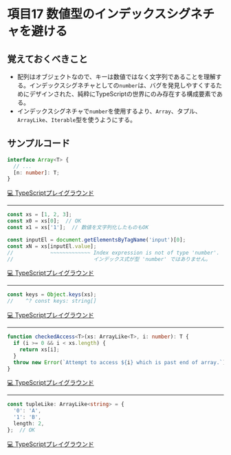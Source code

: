 # 項目17  数値型のインデックスシグネチャを避ける

## 覚えておくべきこと

* 配列はオブジェクトなので、キーは数値ではなく文字列であることを理解する。インデックスシグネチャとしての`number`は、バグを発見しやすくするためにデザインされた、純粋にTypeScriptの世界にのみ存在する構成要素である。
* インデックスシグネチャで`number`を使用するより、`Array`、タプル、`ArrayLike`、`Iterable`型を使うようにする。

## サンプルコード

```ts
interface Array<T> {
  // ...
  [n: number]: T;
}
```

[💻 TypeScriptプレイグラウンド](https://www.typescriptlang.org/ja/play/?ts=5.8.2#code/JYOwLgpgTgZghgYwgAgIJSnAngHgCoB8yA3gFDLID0lyAdPecgNogBcyIArgLYBG0AXXZ4A3KQC+QA)

----

```ts
const xs = [1, 2, 3];
const x0 = xs[0];  // OK
const x1 = xs['1'];  // 数値を文字列化したものもOK

const inputEl = document.getElementsByTagName('input')[0];
const xN = xs[inputEl.value];
//            ~~~~~~~~~~~~~ Index expression is not of type 'number'.
//                          インデックス式が型 'number' ではありません。
```

[💻 TypeScriptプレイグラウンド](https://www.typescriptlang.org/ja/play/?ts=5.8.2#code/MYewdgzgLgBAHhGBeGBtAjAGhgJmwZgF0BuAKFEljgAZl4JVqSYYB6VmAeQGlzxp46OglQBydKOZsOgB1NAJAqAkhkDhpoHVtQOhKgNGVA6gyB9BkBBDIDsGPT1J9KMAJZgADgFcoAUQA2dACYhgtgLYBTMFAA6AHMfRycfX38IACEATwAVAEMggDlE3wAKUSs7KFEASkYSMwE4FOEGHPtnAIA3RKdbH2L2Fjb2toA-bp7enpgASTBXHzgYUesAJx8ICAtwS0QwEFgQADMYKFjrHxhRMG8AIx9J0QDSVo6r6+vAEoZAZ4ZAcYZAYYZAeoZAToZAeH1AGQZAaPU9g5eY6nGCAcwZAPYMgCEGQBRDIA-BkA2gyAZIZAEAMQA)

----

```ts
const keys = Object.keys(xs);
//    ^? const keys: string[]
```

[💻 TypeScriptプレイグラウンド](https://www.typescriptlang.org/ja/play/?ts=5.8.2#code/MYewdgzgLgBA1gUwJ4RgXhgeQEYCsHBQB0iKAFAB4QCUA3AFAD0jMrMAegPwyiSykQAXAALoAJwCWYAOYBtALpA)

----

```ts
function checkedAccess<T>(xs: ArrayLike<T>, i: number): T {
  if (i >= 0 && i < xs.length) {
    return xs[i];
  }
  throw new Error(`Attempt to access ${i} which is past end of array.`)
}
```

[💻 TypeScriptプレイグラウンド](https://www.typescriptlang.org/ja/play/?ts=5.8.2#code/GYVwdgxgLglg9mABBAFgUwgazQEwIIQRoDOxAPACoB8AFAB7EBcieATqwIYCeAMjNpSoAaRDGZgQAWwBGaVgEpmFRAG8AUIlHBENGIioBeRAAZEAMjOjEZRAwB0AGzRgA5lBTzVGzYlZooIKxIDADaMAC6ANzeAL7e7qxwAO6IYGgpAKLscKw0AAZ4UFBokgAOUIhQcIgchCTEiAAkKjAxiEkoMKiiDaUcxBXOOIhw2hzs3HZ58moxQA)

----

```ts
const tupleLike: ArrayLike<string> = {
  '0': 'A',
  '1': 'B',
  length: 2,
};  // OK
```

[💻 TypeScriptプレイグラウンド](https://www.typescriptlang.org/ja/play/?ts=5.8.2#code/MYewdgzgLgBFCuAHANgUwDIEsDWqBcMAggE7ECGAnlrgDzTGZgDmAfDALwwDeAUDDAHIADAIIDCAgDR9BARlGCAQlJlpmUABYEATNIC+Abn4B6YzADyAaSA)
